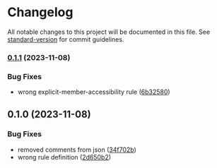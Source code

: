 # Changelog

All notable changes to this project will be documented in this file. See [standard-version](https://github.com/conventional-changelog/standard-version) for commit guidelines.

### [0.1.1](https://github.com/opendreamnet/monorepo/compare/eslint-config-v0.1.0...eslint-config-v0.1.1) (2023-11-08)


### Bug Fixes

* wrong explicit-member-accessibility rule ([6b32580](https://github.com/opendreamnet/monorepo/commit/6b325808164f53571bf970d94d04c2d72374a345))

## 0.1.0 (2023-11-08)


### Bug Fixes

* removed comments from json ([34f702b](https://github.com/opendreamnet/monorepo/commit/34f702b96f36ad227df93ca5376c2b6c83898596))
* wrong rule definition ([2d650b2](https://github.com/opendreamnet/monorepo/commit/2d650b24291413e9f595b5063b4dde61682a1147))
